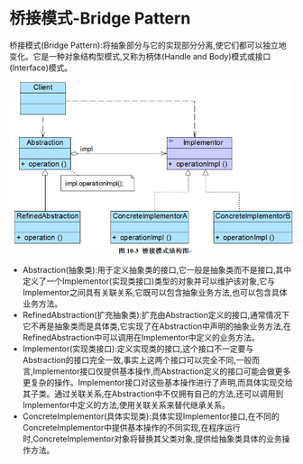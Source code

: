 # 桥接模式-Bridge Pattern

桥接模式\(Bridge Pattern\):将抽象部分与它的实现部分分离,使它们都可以独立地变化。它是一种对象结构型模式,又称为柄体\(Handle and Body\)模式或接口\(Interface\)模式。

![](../../.gitbook/assets/bridgepattern.png)

* Abstraction\(抽象类\):用于定义抽象类的接口,它一般是抽象类而不是接口,其中定义了一个Implementor\(实现类接口\)类型的对象并可以维护该对象,它与Implementor之间具有关联关系,它既可以包含抽象业务方法,也可以包含具体业务方法。
* RefinedAbstraction\(扩充抽象类\):扩充由Abstraction定义的接口,通常情况下它不再是抽象类而是具体类,它实现了在Abstraction中声明的抽象业务方法,在RefinedAbstraction中可以调用在Implementor中定义的业务方法。
* Implementor\(实现类接口\):定义实现类的接口,这个接口不一定要与Abstraction的接口完全一致,事实上这两个接口可以完全不同,一般而言,Implementor接口仅提供基本操作,而Abstraction定义的接口可能会做更多更复杂的操作。Implementor接口对这些基本操作进行了声明,而具体实现交给其子类。通过关联关系,在Abstraction中不仅拥有自己的方法,还可以调用到Implementor中定义的方法,使用关联关系来替代继承关系。
* ConcreteImplementor\(具体实现类\):具体实现Implementor接口,在不同的ConcreteImplementor中提供基本操作的不同实现,在程序运行时,ConcreteImplementor对象将替换其父类对象,提供给抽象类具体的业务操作方法。


